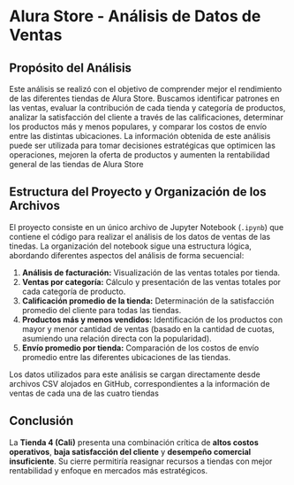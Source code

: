 # Alura Store - Análisis de Datos de Ventas

## Propósito del Análisis

Este análisis se realizó con el objetivo de comprender mejor el rendimiento de las diferentes tiendas de Alura Store. Buscamos identificar patrones en las ventas, evaluar la contribución de cada tienda y categoría de productos, analizar la satisfacción del cliente a través de las calificaciones, determinar los productos más y menos populares, y comparar los costos de envío entre las distintas ubicaciones. La información obtenida de este análisis puede ser utilizada para tomar decisiones estratégicas que optimicen las operaciones, mejoren la oferta de productos y aumenten la rentabilidad general de las tiendas de Alura Store

## Estructura del Proyecto y Organización de los Archivos

El proyecto consiste en un único archivo de Jupyter Notebook (`.ipynb`) que contiene el código para realizar el análisis de los datos de ventas de las tinedas. La organización del notebook sigue una estructura lógica, abordando diferentes aspectos del análisis de forma secuencial:

1.  **Análisis de facturación:** Visualización de las ventas totales por tienda.
2.  **Ventas por categoría:** Cálculo y presentación de las ventas totales por cada categoría de producto.
3.  **Calificación promedio de la tienda:** Determinación de la satisfacción promedio del cliente para todas las tiendas.
4.  **Productos más y menos vendidos:** Identificación de los productos con mayor y menor cantidad de ventas (basado en la cantidad de cuotas, asumiendo una relación directa con la popularidad).
5.  **Envío promedio por tienda:** Comparación de los costos de envío promedio entre las diferentes ubicaciones de las tiendas.

Los datos utilizados para este análisis se cargan directamente desde archivos CSV alojados en GitHub, correspondientes a la información de ventas de cada una de las cuatro tiendas

## Conclusión  
La **Tienda 4 (Cali)** presenta una combinación crítica de **altos costos operativos**, **baja satisfacción del cliente** y **desempeño comercial insuficiente**. Su cierre permitiría reasignar recursos a tiendas con mejor rentabilidad y enfoque en mercados más estratégicos.
